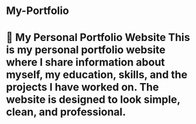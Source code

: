 # My-Portfolio
# 🌟 My Personal Portfolio Website  This is my personal portfolio website where I share information about myself, my education, skills, and the projects I have worked on. The website is designed to look simple, clean, and professional.  

